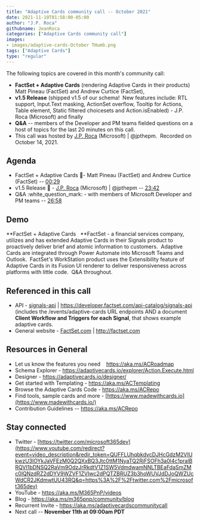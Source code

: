 ```yaml
---
title: "Adaptive Cards community call -- October 2021"
date: 2021-11-10T01:58:00-05:00
author: "J.P. Roca"
githubname: JeanRoca
categories: ["Adaptive Cards community call"]
images: 
- images/adaptive-cards-October THumb.png
tags: ["Adaptive Cards"]
type: "regular"
---
```


The following topics are covered in this month's community call:

- **FactSet + Adaptive Cards** (rendering Adaptive Cards in their
products) Matt Pineau (FactSet) and Andrew Curtice (FactSet), 
- **v1.5
Release** (shipped v1.5 of our schema!  New features include: RTL
support, Input.Text masking, ActionSet overflow, Tooltip for Actions,
Table element, Static filtered choicesets and Action.isEnabled) - J.P.
Roca (Microsoft) and finally 
- **Q&A** -- members of the Developer and PM
teams fielded questions on a host of topics for the last 20 minutes on
this call.   
- This call was hosted by [J.P.
Roca](https://twitter.com/jpthepm) (Microsoft) | @jpthepm.  Recorded on
October 14, 2021.

## Agenda

-   FactSet + Adaptive Cards :handshake:- Matt Pineau (FactSet) and
    Andrew Curtice (FactSet) --
    [00:29](https://youtu.be/zr8TiZZB5_k?t=29)
-   v1.5 Release :loudspeaker: - [J.P. Roca](https://twitter.com/jpthepm)
    (Microsoft) | @jpthepm --
    [23:42](https://youtu.be/zr8TiZZB5_k?t=1422)
-   Q&A :white_question_mark: - with members of Microsoft Developer and
    PM teams -- [26:58](https://youtu.be/zr8TiZZB5_k?t=1618)

## Demo

**FactSet + Adaptive Cards   **FactSet - a financial services company,
utilizes and has extended Adaptive Cards in their Signals product to
proactively deliver brief and atomic information to customers.  Adaptive
Cards are integrated through Power Automate into Microsoft Teams and
Outlook.  FactSet's WorkStation product uses the Extensibility feature
of Adaptive Cards in its Fusion UI renderer to deliver responsiveness
across platforms with little code.  Q&A throughout.

## Referenced in this call

-   API -
    [signals-api](https://developer.factset.com/api-catalog/signals-api)
    | <https://developer.factset.com/api-catalog/signals-api> (includes
    the /events/adaptive-cards URL endpoints AND a document **Client
    Workflow and Triggers for each Signal**, that shows example adaptive
    cards.
-   General website -
    [FactSet.com](https://nam06.safelinks.protection.outlook.com/?url=https%3A%2F%2Fwww.factset.com%2F&data=04%7C01%7Cjproca%40microsoft.com%7C6d2eaed72f3449671f5808d9a08ac6b3%7C72f988bf86f141af91ab2d7cd011db47%7C1%7C0%7C637717341312430004%7CUnknown%7CTWFpbGZsb3d8eyJWIjoiMC4wLjAwMDAiLCJQIjoiV2luMzIiLCJBTiI6Ik1haWwiLCJXVCI6Mn0%3D%7C3000&sdata=38OOMHps0%2F4ZETVE6isf3mqXGnEst2ClVOwr301Q8Lw%3D&reserved=0)
    | <http://factset.com>


## Resources in General

-   Let us know the features you need    <https://aka.ms/ACRoadmap>
-   Schema Explorer
    - <https://adaptivecards.io/explorer/Action.Execute.html>
-   Designer - <https://adaptivecards.io/designer/> 
-   Get started with Templating - <https://aka.ms/ACTemplating>
-   Browse the Adaptive Cards Code - <https://aka.ms/ACRepo>
-   Find tools, sample cards and more
    - [https://www.madewithcards.io](https://www.madewithcards.io/)
-   Contribution Guidelines -- <https://aka.ms/ACRepo> 

## Stay connected

-   Twitter
    - [https://twitter.com/microsoft365dev](https://www.youtube.com/redirect?event=video_description&redir_token=QUFFLUhqbkdvcDJHcGdzM2VIUkwzU3lOYkJaVFEzM0Q2QXxBQ3Jtc0ttM1NyaTQ2RjFSOFh3a0l4c1pralBRQVI1bDNSQ2RaVm9OdzJrRkdtV1Z1SW5VdmdwamNNLTBEaFdaSmZMc0lQNzdRZ2dDYV9WZVF1ZVIwc2dPQTZBRUZ3b3hoWUVJdDJoQWZUcWdCR2JKdmwtUU43RQ&q=https%3A%2F%2Ftwitter.com%2Fmicrosoft365dev)​
-   YouTube - <https://aka.ms/M365PnP/videos>​
-   Blog - <https://aka.ms/m365pnp/community/blog>
-   Recurrent Invite - <https://aka.ms/adaptivecardscommunitycall>
-   Next call -- **November 11th at 09:00am PDT**
